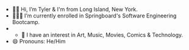 - 👋🏼 Hi, I’m Tyler & I'm from Long Island, New York.
- 🧑🏻‍💻 I’m currently enrolled in Springboard's Software Engineering Bootcamp.
- - 👀 I have an interest in Art, Music, Movies, Comics & Technology.
- 😄 Pronouns: He/Him

<!---
TylerxVzqz/TylerxVzqz is a ✨ special ✨ repository because its `README.md` (this file) appears on your GitHub profile.
You can click the Preview link to take a look at your changes.
--->
